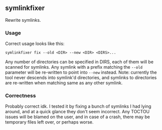 ## symlinkfixer

Rewrite symlinks.

### Usage
Correct usage looks like this:

```
symlinkfixer fix --old <DIR> --new <DIR> <DIRS>...
```

Any number of directories can be specified in DIRS, each of them will be scanned for symlinks. Any symlink with a prefix matching the `--old` parameter will be re-written to point into `--new` instead.
Note: currently the tool never descends into symlink'd directories, and symlinks to directories are re-written when matching same as any other symlink.

### Correctness
Probably correct idk. I tested it by fixing a bunch of symlinks I had lying around, and at a quick glance they don't seem incorrect. Any TOCTOU issues will be blamed on the user, and in case of a crash, there may be temporary files left over, or perhaps worse.